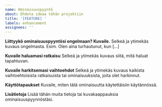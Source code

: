 ```yaml
---
name: Ominaisuuspyyntö
about: Ehdota ideaa tähän projektiin
title: '[FEATURE] '
labels: enhancement
assignees: ''
---
```


**Liittyykö ominaisuuspyyntösi ongelmaan? Kuvaile.**
Selkeä ja ytimekäs kuvaus ongelmasta. Esim. Olen aina turhautunut, kun [...]

**Kuvaile haluamasi ratkaisu**
Selkeä ja ytimekäs kuvaus siitä, mitä haluat tapahtuvan.

**Kuvaile harkitsemasi vaihtoehdot**
Selkeä ja ytimekäs kuvaus kaikista vaihtoehtoisista ratkaisuista tai ominaisuuksista, joita olet harkinnut.

**Käyttötapaukset**
Kuvaile, miten tätä ominaisuutta käytettäisiin käytännössä.

**Lisätietoja**
Lisää tähän muita tietoja tai kuvakaappauksia ominaisuuspyynnöstäsi. 
